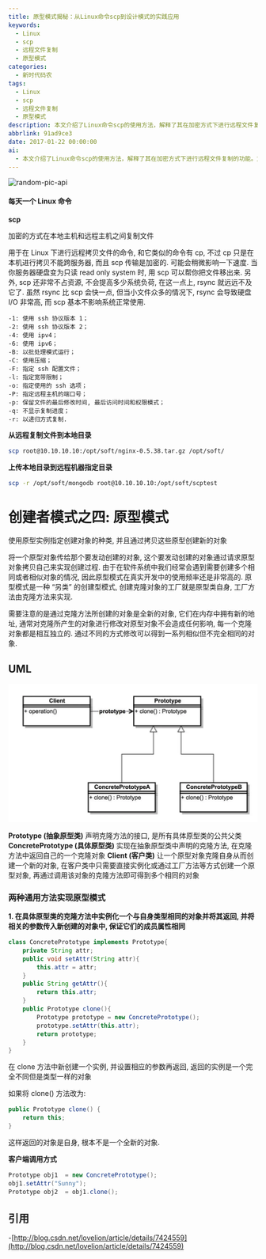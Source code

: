 ```yaml
---
title: 原型模式揭秘：从Linux命令scp到设计模式的实践应用
keywords:
  - Linux
  - scp
  - 远程文件复制
  - 原型模式
categories:
  - 新时代码农
tags:
  - Linux
  - scp
  - 远程文件复制
  - 原型模式
description: 本文介绍了Linux命令scp的使用方法，解释了其在加密方式下进行远程文件复制的功能。文中还讨论了scp与cp的对比，scp在传输过程中是加密的且不占太多系统资源。接着，文章详细讲解了原型模式的概念和应用，包括它的UML图示和两种实现方法。最后，给出了具体的Java代码示例来展示如何使用原型模式创建对象。
abbrlink: 91ad9ce3
date: 2017-01-22 00:00:00
ai:
  - 本文介绍了Linux命令scp的使用方法，解释了其在加密方式下进行远程文件复制的功能。文中还讨论了scp与cp的对比，scp在传输过程中是加密的且不占太多系统资源。接着，文章详细讲解了原型模式的概念和应用，包括它的UML图示和两种实现方法。最后，给出了具体的Java代码示例来展示如何使用原型模式创建对象。
---
```



<!-- markdownlint-disable-next-line MD033 -->
<meta name="referrer" content="no-referrer"/>

![random-pic-api](https://cover.dong4j.ink:1024)


#### 每天一个 Linux 命令

**scp**

加密的方式在本地主机和远程主机之间复制文件

用于在 Linux 下进行远程拷贝文件的命令, 和它类似的命令有 cp, 不过 cp 只是在本机进行拷贝不能跨服务器, 而且 scp 传输是加密的. 可能会稍微影响一下速度.
当你服务器硬盘变为只读 read only system 时, 用 scp 可以帮你把文件移出来. 另外, scp 还非常不占资源, 不会提高多少系统负荷, 在这一点上, rsync
就远远不及它了. 虽然 rsync 比 scp 会快一点, 但当小文件众多的情况下, rsync 会导致硬盘 I/O 非常高, 而 scp 基本不影响系统正常使用.

```
-1: 使用 ssh 协议版本 1；
-2: 使用 ssh 协议版本 2；
-4: 使用 ipv4；
-6: 使用 ipv6；
-B: 以批处理模式运行；
-C: 使用压缩；
-F: 指定 ssh 配置文件；
-l: 指定宽带限制；
-o: 指定使用的 ssh 选项；
-P: 指定远程主机的端口号；
-p: 保留文件的最后修改时间, 最后访问时间和权限模式；
-q: 不显示复制进度；
-r: 以递归方式复制.
```

**从远程复制文件到本地目录**

```bash
scp root@10.10.10.10:/opt/soft/nginx-0.5.38.tar.gz /opt/soft/
```

**上传本地目录到远程机器指定目录**

```bash
scp -r /opt/soft/mongodb root@10.10.10.10:/opt/soft/scptest
```

# 创建者模式之四: 原型模式

使用原型实例指定创建对象的种类, 并且通过拷贝这些原型创建新的对象

将一个原型对象传给那个要发动创建的对象, 这个要发动创建的对象通过请求原型对象拷贝自己来实现创建过程. 由于在软件系统中我们经常会遇到需要创建多个相同或者相似对象的情况,
因此原型模式在真实开发中的使用频率还是非常高的. 原型模式是一种 “另类” 的创建型模式, 创建克隆对象的工厂就是原型类自身, 工厂方法由克隆方法来实现.

需要注意的是通过克隆方法所创建的对象是全新的对象, 它们在内存中拥有新的地址, 通常对克隆所产生的对象进行修改对原型对象不会造成任何影响,
每一个克隆对象都是相互独立的. 通过不同的方式修改可以得到一系列相似但不完全相同的对象.

## UML

![20241229154732_3EW1ousA.webp](./01221949/20241229154732_3EW1ousA.webp)

**Prototype (抽象原型类)**
声明克隆方法的接口, 是所有具体原型类的公共父类
**ConcretePrototype (具体原型类)**
实现在抽象原型类中声明的克隆方法, 在克隆方法中返回自己的一个克隆对象
**Client (客户类)**
让一个原型对象克隆自身从而创建一个新的对象, 在客户类中只需要直接实例化或通过工厂方法等方式创建一个原型对象, 再通过调用该对象的克隆方法即可得到多个相同的对象

### 两种通用方法实现原型模式

**1. 在具体原型类的克隆方法中实例化一个与自身类型相同的对象并将其返回, 并将相关的参数传入新创建的对象中, 保证它们的成员属性相同**

```java
class ConcretePrototype implements Prototype{
    private String attr;
    public void setAttr(String attr){
        this.attr = attr;
    }
    public String getAttr(){
        return this.attr;
    }
    public Prototype clone(){
        Prototype prototype = new ConcretePrototype();
        prototype.setAttr(this.attr);
        return prototype;
    }
}
```

在 clone 方法中新创建一个实例, 并设置相应的参数再返回, 返回的实例是一个完全不同但是类型一样的对象

如果将 clone() 方法改为:

```java
public Prototype clone() {
    return this;
}
```

这样返回的对象是自身, 根本不是一个全新的对象.

**客户端调用方式**

```java
Prototype obj1  = new ConcretePrototype();
obj1.setAttr("Sunny");
Prototype obj2  = obj1.clone();
```

## 引用

-[http://blog.csdn.net/lovelion/article/details/7424559](http://blog.csdn.net/lovelion/article/details/7424559)
